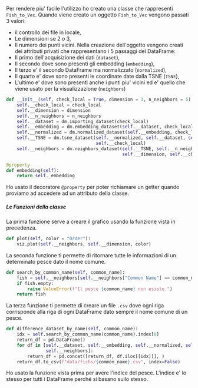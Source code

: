 Per rendere piu' facile l'utilizzo ho creato una classe che rappresenti `Fish_to_Vec`.
Quando viene creato un oggetto `Fish_to_Vec` vengono passati 3 valori:
- il controllo dei file in locale,
- Le dimensioni se 2 o 3,
- Il numero dei punti vicini.
Nella creazione dell'oggetto vengono creati dei attributi privati che rappresentano i 5 passaggi del DataFrame:
- Il primo dell'acquisizione dei dati (`dataset`),
- Il secondo dove sono presenti gli embedding (`embedding`),
- Il terzo e' il secondo DataFrame ma normalizzato (`normalized`),
- Il quarto e' dove sono presenti le coordinate date dalla TSNE (`TSNE`),
- L'ultimo e' dove sono presenti anche i punti piu' vicini ed e' quello che viene usato per la visualizzazione (`neighbors`)

```python
def __init__(self, check_local = True, dimension = 3, n_neighbors = 5) -> None:
	self.__check_local = check_local
	self.__dimension = dimension
	self.__n_neighbors = n_neighbors
	self.__dataset = dm.importing_dataset(check_local)
	self.__embedding = dm.embedding_dataset(self.__dataset, check_local)
	self.__normalized = dm.normalized_dataset(self.__embedding, check_local)
	self.__TSNE = dm.tsne_dataset(self.__normalized, self.__dataset, self.__dimension,
							      self.__check_local)
	self.__neighbors = dm.neighbors_dataset(self.__TSNE, self.__n_neighbors,
										    self.__dimension, self.__check_local)
```

```python 
@property
def embedding(self):
	return self._embedding
```

Ho usato il decoratore `@property` per poter richiamare un getter quando proviamo ad accedere ad un attributo della classe.

##### Le Funzioni della classe
La prima funzione serve a creare il grafico usando la funzione vista in precedenza.

```python
def plot(self, color = "Order"):
	viz.plot(self.__neighbors, self.__dimension, color)
```

La seconda funzione ti permette di ritornare tutte le informazioni di un determinato pesce dato il nome comune.

```python
def search_by_common_name(self, common_name):
	fish = self.__neighbors[self.__neighbors["Common Name"] == common_name]
	if fish.empty:
		raise ValueError(f"Il pesce {common_name} non esiste.")
	return fish
```

La terza funzione ti permette di creare un file `.csv` dove ogni riga corrisponde alla riga di ogni DataFrame dato sempre il nome comune di un pesce.

```python
def difference_dataset_by_name(self, common_name):
	idx = self.search_by_common_name(common_name).index[0]
	return_df = pd.DataFrame()
	for df in [self.__dataset, self.__embedding, self.__normalized, self.__TSNE,
			   self.__neighbors]:
		return_df = pd.concat([return_df, df.iloc[[idx]]], )
	return_df.to_csv(f"data/fishs/{common_name}.csv", index=False)
```

Ho usato la funzione vista prima per avere l'indice del pesce. L'indice e' lo stesso per tutti i DataFrame perché si basano sullo stesso.

